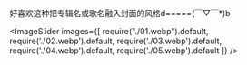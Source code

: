 好喜欢这种把专辑名或歌名融入封面的风格d=====(￣▽￣*)b

<ImageSlider images={[
  require("./01.webp").default, 
  require('./02.webp').default,
  require('./03.webp').default,
  require('./04.webp').default,
  require('./05.webp').default
]} />
